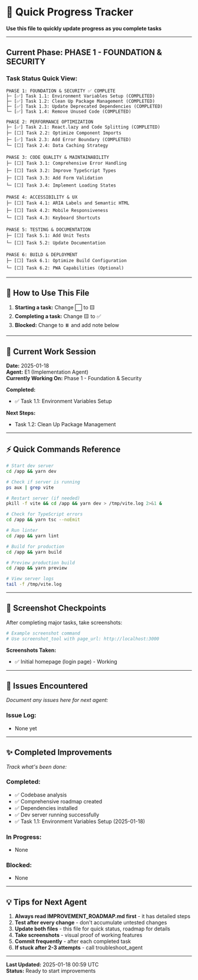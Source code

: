 # 🎯 Quick Progress Tracker

**Use this file to quickly update progress as you complete tasks**

---

## Current Phase: PHASE 1 - FOUNDATION & SECURITY

### Task Status Quick View:

```
PHASE 1: FOUNDATION & SECURITY ✅ COMPLETE
├─ [✅] Task 1.1: Environment Variables Setup (COMPLETED)
├─ [✅] Task 1.2: Clean Up Package Management (COMPLETED)
├─ [✅] Task 1.3: Update Deprecated Dependencies (COMPLETED)
└─ [✅] Task 1.4: Remove Unused Code (COMPLETED)

PHASE 2: PERFORMANCE OPTIMIZATION
├─ [✅] Task 2.1: React.lazy and Code Splitting (COMPLETED)
├─ [⬜] Task 2.2: Optimize Component Imports
├─ [✅] Task 2.3: Add Error Boundary (COMPLETED)
└─ [⬜] Task 2.4: Data Caching Strategy

PHASE 3: CODE QUALITY & MAINTAINABILITY
├─ [⬜] Task 3.1: Comprehensive Error Handling
├─ [⬜] Task 3.2: Improve TypeScript Types
├─ [⬜] Task 3.3: Add Form Validation
└─ [⬜] Task 3.4: Implement Loading States

PHASE 4: ACCESSIBILITY & UX
├─ [⬜] Task 4.1: ARIA Labels and Semantic HTML
├─ [⬜] Task 4.2: Mobile Responsiveness
└─ [⬜] Task 4.3: Keyboard Shortcuts

PHASE 5: TESTING & DOCUMENTATION
├─ [⬜] Task 5.1: Add Unit Tests
└─ [⬜] Task 5.2: Update Documentation

PHASE 6: BUILD & DEPLOYMENT
├─ [⬜] Task 6.1: Optimize Build Configuration
└─ [⬜] Task 6.2: PWA Capabilities (Optional)
```

---

## 📝 How to Use This File

1. **Starting a task:** Change ⬜ to 🟨
2. **Completing a task:** Change 🟨 to ✅  
3. **Blocked:** Change to ⏸️ and add note below

---

## 🚀 Current Work Session

**Date:** 2025-01-18  
**Agent:** E1 (Implementation Agent)  
**Currently Working On:** Phase 1 - Foundation & Security

**Completed:**
- ✅ Task 1.1: Environment Variables Setup

**Next Steps:**
- Task 1.2: Clean Up Package Management

---

## ⚡ Quick Commands Reference

```bash
# Start dev server
cd /app && yarn dev

# Check if server is running
ps aux | grep vite

# Restart server (if needed)
pkill -f vite && cd /app && yarn dev > /tmp/vite.log 2>&1 &

# Check for TypeScript errors
cd /app && yarn tsc --noEmit

# Run linter
cd /app && yarn lint

# Build for production
cd /app && yarn build

# Preview production build
cd /app && yarn preview

# View server logs
tail -f /tmp/vite.log
```

---

## 📸 Screenshot Checkpoints

After completing major tasks, take screenshots:

```bash
# Example screenshot command
# Use screenshot_tool with page_url: http://localhost:3000
```

**Screenshots Taken:**
- ✅ Initial homepage (login page) - Working

---

## 🐛 Issues Encountered

*Document any issues here for next agent:*

### Issue Log:
- None yet

---

## ✨ Completed Improvements

*Track what's been done:*

### Completed:
- ✅ Codebase analysis
- ✅ Comprehensive roadmap created
- ✅ Dependencies installed
- ✅ Dev server running successfully
- ✅ Task 1.1: Environment Variables Setup (2025-01-18)

### In Progress:
- None

### Blocked:
- None

---

## 💡 Tips for Next Agent

1. **Always read IMPROVEMENT_ROADMAP.md first** - it has detailed steps
2. **Test after every change** - don't accumulate untested changes
3. **Update both files** - this file for quick status, roadmap for details
4. **Take screenshots** - visual proof of working features
5. **Commit frequently** - after each completed task
6. **If stuck after 2-3 attempts** - call troubleshoot_agent

---

**Last Updated:** 2025-01-18 00:59 UTC  
**Status:** Ready to start improvements
